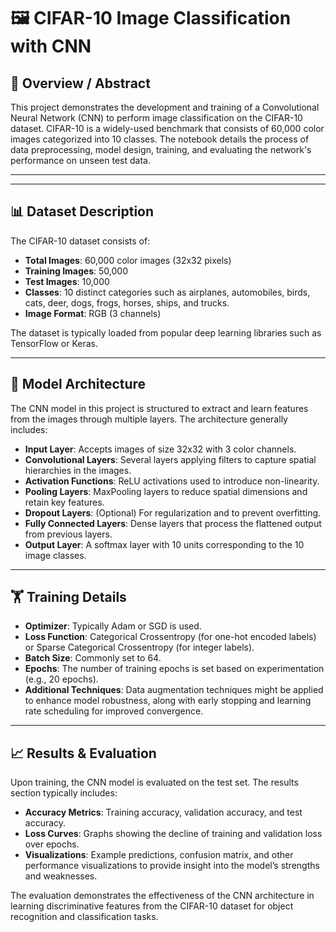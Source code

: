 # 🖼️ CIFAR-10 Image Classification with CNN

## 📄 Overview / Abstract

This project demonstrates the development and training of a Convolutional Neural Network (CNN) to perform image classification on the CIFAR-10 dataset. CIFAR-10 is a widely-used benchmark that consists of 60,000 color images categorized into 10 classes. The notebook details the process of data preprocessing, model design, training, and evaluating the network's performance on unseen test data.

---

---

## 📊 Dataset Description

The CIFAR-10 dataset consists of:

- **Total Images**: 60,000 color images (32x32 pixels)
- **Training Images**: 50,000
- **Test Images**: 10,000
- **Classes**: 10 distinct categories such as airplanes, automobiles, birds, cats, deer, dogs, frogs, horses, ships, and trucks.
- **Image Format**: RGB (3 channels)

The dataset is typically loaded from popular deep learning libraries such as TensorFlow or Keras.

---

## 🧱 Model Architecture

The CNN model in this project is structured to extract and learn features from the images through multiple layers. The architecture generally includes:

- **Input Layer**: Accepts images of size 32x32 with 3 color channels.
- **Convolutional Layers**: Several layers applying filters to capture spatial hierarchies in the images.
- **Activation Functions**: ReLU activations used to introduce non-linearity.
- **Pooling Layers**: MaxPooling layers to reduce spatial dimensions and retain key features.
- **Dropout Layers**: (Optional) For regularization and to prevent overfitting.
- **Fully Connected Layers**: Dense layers that process the flattened output from previous layers.
- **Output Layer**: A softmax layer with 10 units corresponding to the 10 image classes.

---

## 🏋️ Training Details

- **Optimizer**: Typically Adam or SGD is used.
- **Loss Function**: Categorical Crossentropy (for one-hot encoded labels) or Sparse Categorical Crossentropy (for integer labels).
- **Batch Size**: Commonly set to 64.
- **Epochs**: The number of training epochs is set based on experimentation (e.g., 20 epochs).
- **Additional Techniques**: Data augmentation techniques might be applied to enhance model robustness, along with early stopping and learning rate scheduling for improved convergence.

---

## 📈 Results & Evaluation

Upon training, the CNN model is evaluated on the test set. The results section typically includes:

- **Accuracy Metrics**: Training accuracy, validation accuracy, and test accuracy.
- **Loss Curves**: Graphs showing the decline of training and validation loss over epochs.
- **Visualizations**: Example predictions, confusion matrix, and other performance visualizations to provide insight into the model’s strengths and weaknesses.

The evaluation demonstrates the effectiveness of the CNN architecture in learning discriminative features from the CIFAR-10 dataset for object recognition and classification tasks.
